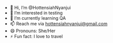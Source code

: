 - 👋 Hi, I’m @HottensiahNyanjui
- 👀 I’m interested in testing
- 🌱 I’m currently learning QA
- 📫 Reach me via hottensiahnyanjui@gmail.com
- 😄 Pronouns: She/Her
- ⚡ Fun fact: I love to travel

<!---
HottensiahNyanjui/HottensiahNyanjui is a ✨ special ✨ repository because its `README.md` (this file) appears on your GitHub profile.
You can click the Preview link to take a look at your changes.
--->
